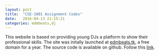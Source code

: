 ```yaml
---
layout: post
title:  "CSE-1001 Assignment Codes"
date:   2016-04-13 21:15:21
categories: edmbeats,dj
---
```

This website is based on providing young DJs a platform to show their professional skills. The site was initally launched at [edmbeats.tk](http://edmbeats.tk), a free domain for a year. The source code is available on github. Follow this [link](https://github.com/nikhilnayak98/edmbeats_app).
